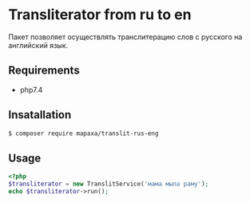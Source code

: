 # Transliterator from ru to en

Пакет позволяет осуществлять транслитерацию слов с русского на английский язык.

## Requirements

- php7.4

## Insatallation

```bash
$ composer require mapaxa/translit-rus-eng
```

## Usage

```php
<?php 
$transliterator = new TranslitService('мама мыла раму');
echo $transliterator->run();
```
